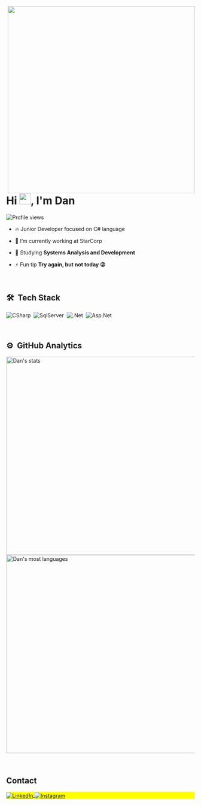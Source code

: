 <img align="right" height="500 em" src="https://raw.githubusercontent.com/gist/DaniloSalvato/f60ab31e8a6e43ea2b9856f3eef92d61/raw/fed5e510eea3ff1427c3231be881c65f511355f2/githubcard.svg"/>
<h1 align="left">Hi <img src="https://raw.githubusercontent.com/kaueMarques/kaueMarques/master/hi.gif" height="30px">, I'm Dan</h1>
<p align="left"> <img src="https://komarev.com/ghpvc/?username=DaniloSalvato&color=yellow" alt="Profile views" /> </p>

- 🔥 Junior Developer focused on C# language

- 🔭 I’m currently working at StarCorp

- 💬 Studying **Systems Analysis and Development**

- ⚡ Fun tip **Try again, but not today 😜**

<br>

## 🛠 &nbsp;Tech Stack

![CSharp](https://img.shields.io/badge/-CSharp-05122A?style=flat&logo=CSharp)&nbsp;
![SqlServer](https://img.shields.io/badge/-SQLserver-05122A?style=flat&logo=SQLserver)&nbsp;
![.Net](https://img.shields.io/badge/-.Net-05122A?style=flat&logo=dotnet)&nbsp;
![Asp.Net](https://img.shields.io/badge/-ASP.NET%20-05122A?style=flat&logo=ASPNET)&nbsp;

<br>

## ⚙️ &nbsp;GitHub Analytics

<p align="left">
<img width="530em" src="https://github-readme-stats.vercel.app/api?username=daniloSalvato&show_icons=true&theme=tokyonight" alt="Dan's stats"/>
<img width="530em" src="https://github-readme-stats.vercel.app/api/top-langs/?username=daniloSalvato&layout=compact&theme=tokyonight" alt="Dan's most languages"/>
</p>

<br>

## Contact

<p align="left" style="background:yellow">
<a href="https://www.linkedin.com/in/danilo-salvato/" target="_blank">
  <img align="center" src="https://img.shields.io/badge/-LinkedIn-05122A?style=flat&logo=LinkedIn" alt="LinkedIn"/>
</a>
<a href="https://www.instagram.com/dan.miguel02/" target="_blank">
  <img align="center" src="https://img.shields.io/badge/-Instagram-05122A?style=flat&logo=Instagram" alt="Instagram"/>  
</a>
